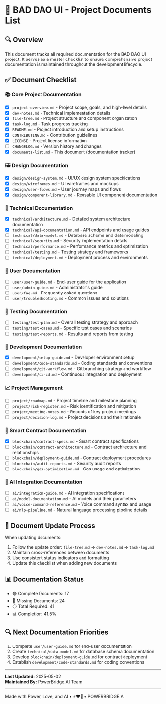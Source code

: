 # 📑 BAD DAO UI - Project Documents List

## 🔍 Overview
This document tracks all required documentation for the BAD DAO UI project. It serves as a master checklist to ensure comprehensive project documentation is maintained throughout the development lifecycle.

## ✅ Document Checklist

### 📚 Core Project Documentation
- [x] `project-overview.md` - Project scope, goals, and high-level details
- [x] `dev-notes.md` - Technical implementation details
- [x] `file-tree.md` - Project structure and component organization
- [x] `task-log.md` - Task progress tracking
- [x] `README.md` - Project introduction and setup instructions
- [x] `CONTRIBUTING.md` - Contribution guidelines
- [x] `LICENSE` - Project license information
- [ ] `CHANGELOG.md` - Version history and changes
- [x] `documents-list.md` - This document (documentation tracker)

### 🖼️ Design Documentation
- [x] `design/design-system.md` - UI/UX design system specifications
- [x] `design/wireframes.md` - UI wireframes and mockups
- [x] `design/user-flows.md` - User journey maps and flows
- [x] `design/component-library.md` - Reusable UI component documentation

### 🧰 Technical Documentation
- [x] `technical/architecture.md` - Detailed system architecture documentation
- [x] `technical/api-documentation.md` - API endpoints and usage guides
- [ ] `technical/data-model.md` - Database schema and data modeling
- [ ] `technical/security.md` - Security implementation details
- [ ] `technical/performance.md` - Performance metrics and optimization
- [ ] `technical/testing.md` - Testing strategy and frameworks
- [ ] `technical/deployment.md` - Deployment process and environments

### 📘 User Documentation
- [ ] `user/user-guide.md` - End-user guide for the application
- [ ] `user/admin-guide.md` - Administrator's guide
- [ ] `user/faq.md` - Frequently asked questions
- [ ] `user/troubleshooting.md` - Common issues and solutions

### 🧪 Testing Documentation
- [ ] `testing/test-plan.md` - Overall testing strategy and approach
- [ ] `testing/test-cases.md` - Specific test cases and scenarios
- [ ] `testing/test-reports.md` - Results and reports from testing

### 🚀 Development Documentation
- [x] `development/setup-guide.md` - Developer environment setup
- [ ] `development/code-standards.md` - Coding standards and conventions
- [ ] `development/git-workflow.md` - Git branching strategy and workflow
- [ ] `development/ci-cd.md` - Continuous integration and deployment

### 📈 Project Management
- [ ] `project/roadmap.md` - Project timeline and milestone planning
- [ ] `project/risk-register.md` - Risk identification and mitigation
- [ ] `project/meeting-notes.md` - Records of key project meetings
- [ ] `project/decision-log.md` - Project decisions and their rationale

### 🔐 Smart Contract Documentation
- [x] `blockchain/contract-specs.md` - Smart contract specifications
- [ ] `blockchain/contract-architecture.md` - Contract architecture and relationships
- [ ] `blockchain/deployment-guide.md` - Contract deployment procedures
- [ ] `blockchain/audit-reports.md` - Security audit reports
- [ ] `blockchain/gas-optimization.md` - Gas usage and optimization

### 🤖 AI Integration Documentation
- [ ] `ai/integration-guide.md` - AI integration specifications
- [ ] `ai/model-documentation.md` - AI models and their parameters
- [ ] `ai/voice-command-reference.md` - Voice command syntax and usage
- [ ] `ai/nlp-pipeline.md` - Natural language processing pipeline details

## 🔄 Document Update Process

When updating documents:
1. Follow the update order: `file-tree.md` → `dev-notes.md` → `task-log.md`
2. Maintain cross-references between documents
3. Use consistent status indicators and formatting
4. Update this checklist when adding new documents

## 📊 Documentation Status

- 🟢 Complete Documents: 17
- 🔴 Missing Documents: 24
- ⚪ Total Required: 41
- 📊 Completion: 41.5%

## 🔍 Next Documentation Priorities

1. Complete `user/user-guide.md` for end-user documentation
2. Create `technical/data-model.md` for database schema documentation
3. Develop `blockchain/deployment-guide.md` for contract deployment
4. Establish `development/code-standards.md` for coding conventions

---

**Last Updated:** 2025-05-02  
**Maintained By:** PowerBridge.AI Team

---

Made with Power, Love, and AI •  ⚡️❤️🤖 •  POWERBRIDGE.AI 